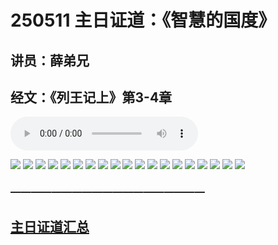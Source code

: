 # 250511 主日证道：《智慧的国度》
## 讲员：薛弟兄
## 经文：《列王记上》第3-4章

<audio controls src="./250511.mp3"></audio>


![](./01.JPG)
![](./02.JPG)
![](./03.JPG)
![](./04.JPG)
![](./05.JPG)
![](./06.JPG)
![](./07.JPG)
![](./08.JPG)
![](./09.JPG)
![](./10.JPG)
![](./11.JPG)
![](./12.JPG)
![](./13.JPG)
![](./14.JPG)
![](./15.JPG)
![](./16.JPG)
![](./17.JPG)
![](./18.JPG)
![](./19.JPG)



### ———————————————————

## [主日证道汇总](https://nccchurch.github.io/Sermons/)



